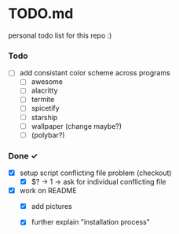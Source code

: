# TODO.md

personal todo list for this repo :)

### Todo

- [ ] add consistant color scheme across programs
  - [ ] awesome
  - [ ] alacritty
  - [ ] termite
  - [ ] spicetify
  - [ ] starship
  - [ ] wallpaper (change maybe?)
  - [ ] (polybar?)

### Done ✓

- [x] setup script conflicting file problem (checkout)  
  - [x] $? -> 1 -> ask for individual conflicting file  
- [x] work on README  
  - [x] add pictures  
  - [x] further explain "installation process"  

